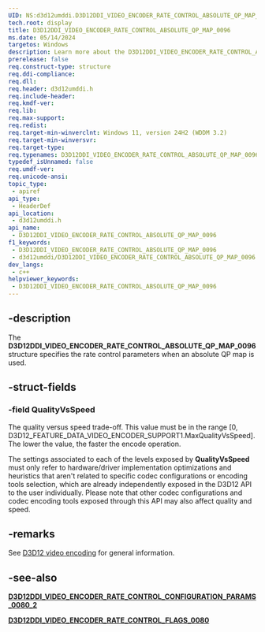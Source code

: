 ```yaml
---
UID: NS:d3d12umddi.D3D12DDI_VIDEO_ENCODER_RATE_CONTROL_ABSOLUTE_QP_MAP_0096
tech.root: display
title: D3D12DDI_VIDEO_ENCODER_RATE_CONTROL_ABSOLUTE_QP_MAP_0096
ms.date: 05/14/2024
targetos: Windows
description: Learn more about the D3D12DDI_VIDEO_ENCODER_RATE_CONTROL_ABSOLUTE_QP_MAP_0096 structure.
prerelease: false
req.construct-type: structure
req.ddi-compliance: 
req.dll: 
req.header: d3d12umddi.h
req.include-header: 
req.kmdf-ver: 
req.lib: 
req.max-support: 
req.redist: 
req.target-min-winverclnt: Windows 11, version 24H2 (WDDM 3.2)
req.target-min-winversvr: 
req.target-type: 
req.typenames: D3D12DDI_VIDEO_ENCODER_RATE_CONTROL_ABSOLUTE_QP_MAP_0096
typedef_isUnnamed: false
req.umdf-ver: 
req.unicode-ansi: 
topic_type:
 - apiref
api_type:
 - HeaderDef
api_location:
 - d3d12umddi.h
api_name:
 - D3D12DDI_VIDEO_ENCODER_RATE_CONTROL_ABSOLUTE_QP_MAP_0096
f1_keywords:
 - D3D12DDI_VIDEO_ENCODER_RATE_CONTROL_ABSOLUTE_QP_MAP_0096
 - d3d12umddi/D3D12DDI_VIDEO_ENCODER_RATE_CONTROL_ABSOLUTE_QP_MAP_0096
dev_langs:
 - c++
helpviewer_keywords:
 - D3D12DDI_VIDEO_ENCODER_RATE_CONTROL_ABSOLUTE_QP_MAP_0096
---
```


## -description

The **D3D12DDI_VIDEO_ENCODER_RATE_CONTROL_ABSOLUTE_QP_MAP_0096** structure specifies the rate control parameters when an absolute QP map is used.

## -struct-fields

### -field QualityVsSpeed

The quality versus speed trade-off. This value must be in the range [0, D3D12_FEATURE_DATA_VIDEO_ENCODER_SUPPORT1.MaxQualityVsSpeed]. The lower the value, the faster the encode operation.

The settings associated to each of the levels exposed by **QualityVsSpeed** must only refer to hardware/driver implementation optimizations and heuristics that aren't related to specific codec configurations or encoding tools selection, which are already independently exposed in the D3D12 API to the user individually. Please note that other codec configurations and codec encoding tools exposed through this API may also affect quality and speed.

## -remarks

See [D3D12 video encoding](/windows-hardware/drivers/display/video-encoding-d3d12) for general information.

## -see-also

[**D3D12DDI_VIDEO_ENCODER_RATE_CONTROL_CONFIGURATION_PARAMS_0080_2**](ns-d3d12umddi-d3d12ddi_video_encoder_rate_control_configuration_params_0080_2.md)

[**D3D12DDI_VIDEO_ENCODER_RATE_CONTROL_FLAGS_0080**](ne-d3d12umddi-d3d12ddi_video_encoder_rate_control_flags_0080.md)
